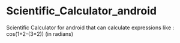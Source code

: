 # Scientific_Calculator_android
Scientific Calculator for android that can calculate expressions like : cos(1+2-(3*2)) (in radians)
